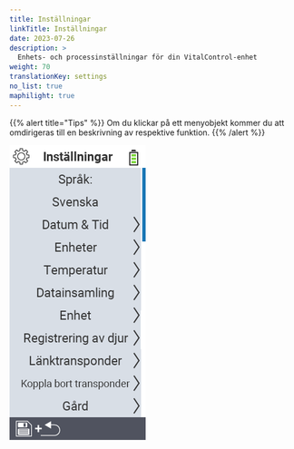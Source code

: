 ```yaml
---
title: Inställningar
linkTitle: Inställningar
date: 2023-07-26
description: >
  Enhets- och processinställningar för din VitalControl-enhet
weight: 70
translationKey: settings
no_list: true
maphilight: true
---
```

{{% alert title="Tips" %}}
Om du klickar på ett menyobjekt kommer du att omdirigeras till en beskrivning av respektive funktion.
{{% /alert %}}

<img src="images/menu.png" alt="VitalControl Inställningar" title="Inställningar" usemap="#workmap" class="maphilight" />

<map name="workmap">
  <area shape="rect" coords="2,40,230,120" alt="Språk" title="Ställ in och lagra språket för användargränssnittet permanent på din VitalControl-enhet&#10;Mus klick: öppna dokumentation" href="/sv/docs/settings/language/">
  <area shape="rect" coords="2,120,230,160" alt="Datum & Tid" title="Här ställer du in datum och tid&#10;Mus klick: öppna dokumentation" href="/sv/docs/settings/datetime/">
  <area shape="rect" coords="2,160,230,200" alt="Enheter" title="Här väljer du enheter för temperatur och massa&#10;Mus klick: öppna dokumentation" href="/sv/docs/settings/units/">
  <area shape="rect" coords="2,200,230,240" alt="Temperatur" title="Ställ in temperaturinställningarna för användningen av din VitalControl-enhet&#10;Mus klick: öppna dokumentation" href="/sv/docs/settings/temperature/">
   <area shape="rect" coords="2,240,230,280" alt="Datainsamling" title="Här lagrar du relevant information för insamling av djurdata&#10;Mus klick: öppna dokumentation" href="/sv/docs/settings/data-acquisition/">
   <area shape="rect" coords="2,280,230,320" alt="Enhet" title="Här kan du justera olika enhetsinställningar&#10;Mausklick: zur Dokumentation" href="/sv/docs/settings/device/">
   <area shape="rect" coords="2,320,230,360" alt="Registrering av djur" title="Här kan du justera flera fabriksinställda standarder angående registrering av nya djur till kraven på din gård.&#10;Mus klick: öppna dokumentation" href="/sv/docs/settings/animal-registration/">
   <area shape="rect" coords="2,360,230,400" alt="Länka transponder" title="Ställ in tilldelningen av transpondern på din VitalControl-enhet&#10;Mus klick: öppna dokumentation" href="/sv/docs/settings/transponder-linkage/">
   <area shape="rect" coords="2,400,230,439" alt="Avlänka transponder" title="Ange hur djur-ID kommer att tilldelas efter att transpondern har tagits bort&#10;Mus klick: öppna dokumentation" href="/sv/docs/settings/transponder-linkage/">
   <area shape="rect" coords="2,440,230,480" alt="Gård" title="Spara ditt officiella tolv siffriga nationella gårds-ID permanent på VitalControl-enheten&#10;Mus klick: öppna dokumentation" href="/sv/docs/settings/farm-number/">
   <area shape="rect" coords="2,482,123,519" alt="Tillbaka" title="Hoppa tillbaka en nivå" href="/sv/docs/menu/mainmenu/">
</map>


